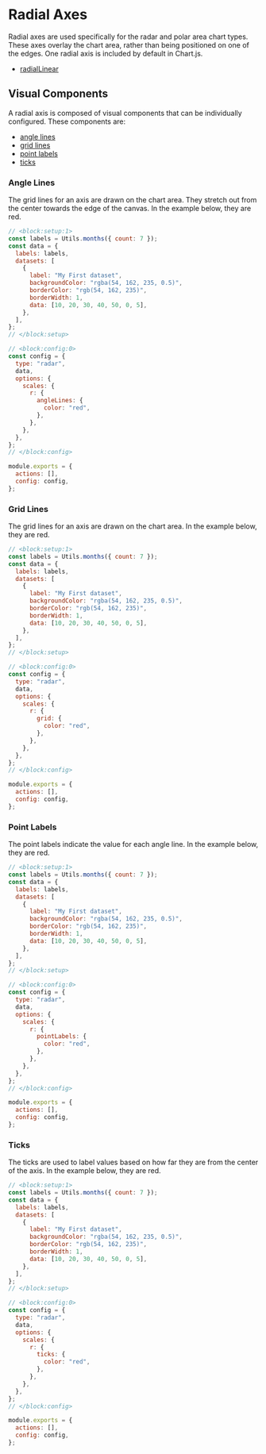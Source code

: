 # Radial Axes

Radial axes are used specifically for the radar and polar area chart types. These axes overlay the chart area, rather than being positioned on one of the edges. One radial axis is included by default in Chart.js.

- [radialLinear](./linear.md)

## Visual Components

A radial axis is composed of visual components that can be individually configured. These components are:

- [angle lines](#angle-lines)
- [grid lines](#grid-lines)
- [point labels](#point-labels)
- [ticks](#ticks)

### Angle Lines

The grid lines for an axis are drawn on the chart area. They stretch out from the center towards the edge of the canvas. In the example below, they are red.

```js chart-editor
// <block:setup:1>
const labels = Utils.months({ count: 7 });
const data = {
  labels: labels,
  datasets: [
    {
      label: "My First dataset",
      backgroundColor: "rgba(54, 162, 235, 0.5)",
      borderColor: "rgb(54, 162, 235)",
      borderWidth: 1,
      data: [10, 20, 30, 40, 50, 0, 5],
    },
  ],
};
// </block:setup>

// <block:config:0>
const config = {
  type: "radar",
  data,
  options: {
    scales: {
      r: {
        angleLines: {
          color: "red",
        },
      },
    },
  },
};
// </block:config>

module.exports = {
  actions: [],
  config: config,
};
```

### Grid Lines

The grid lines for an axis are drawn on the chart area. In the example below, they are red.

```js chart-editor
// <block:setup:1>
const labels = Utils.months({ count: 7 });
const data = {
  labels: labels,
  datasets: [
    {
      label: "My First dataset",
      backgroundColor: "rgba(54, 162, 235, 0.5)",
      borderColor: "rgb(54, 162, 235)",
      borderWidth: 1,
      data: [10, 20, 30, 40, 50, 0, 5],
    },
  ],
};
// </block:setup>

// <block:config:0>
const config = {
  type: "radar",
  data,
  options: {
    scales: {
      r: {
        grid: {
          color: "red",
        },
      },
    },
  },
};
// </block:config>

module.exports = {
  actions: [],
  config: config,
};
```

### Point Labels

The point labels indicate the value for each angle line. In the example below, they are red.

```js chart-editor
// <block:setup:1>
const labels = Utils.months({ count: 7 });
const data = {
  labels: labels,
  datasets: [
    {
      label: "My First dataset",
      backgroundColor: "rgba(54, 162, 235, 0.5)",
      borderColor: "rgb(54, 162, 235)",
      borderWidth: 1,
      data: [10, 20, 30, 40, 50, 0, 5],
    },
  ],
};
// </block:setup>

// <block:config:0>
const config = {
  type: "radar",
  data,
  options: {
    scales: {
      r: {
        pointLabels: {
          color: "red",
        },
      },
    },
  },
};
// </block:config>

module.exports = {
  actions: [],
  config: config,
};
```

### Ticks

The ticks are used to label values based on how far they are from the center of the axis. In the example below, they are red.

```js chart-editor
// <block:setup:1>
const labels = Utils.months({ count: 7 });
const data = {
  labels: labels,
  datasets: [
    {
      label: "My First dataset",
      backgroundColor: "rgba(54, 162, 235, 0.5)",
      borderColor: "rgb(54, 162, 235)",
      borderWidth: 1,
      data: [10, 20, 30, 40, 50, 0, 5],
    },
  ],
};
// </block:setup>

// <block:config:0>
const config = {
  type: "radar",
  data,
  options: {
    scales: {
      r: {
        ticks: {
          color: "red",
        },
      },
    },
  },
};
// </block:config>

module.exports = {
  actions: [],
  config: config,
};
```
